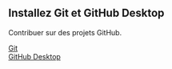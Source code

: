 ## Installez Git et GitHub Desktop
Contribuer sur des projets GitHub.

[Git](https://git-scm.com/)  
[GitHub Desktop](https://help.github.com/desktop/)  

